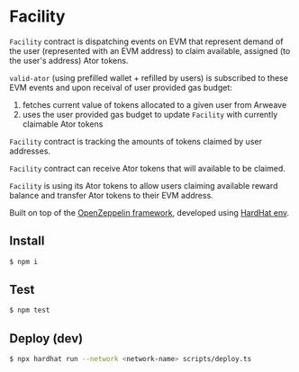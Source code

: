 # Facility
`Facility` contract is dispatching events on EVM that represent demand of the user (represented with an EVM address) to claim available, assigned (to the user's address) Ator tokens.

`valid-ator` (using prefilled wallet + refilled by users) is subscribed to these EVM events and upon receival of user provided gas budget:
1. fetches current value of tokens allocated to a given user from Arweave
2. uses the user provided gas budget to update `Facility` with currently claimable Ator tokens

`Facility` contract is tracking the amounts of tokens claimed by user addresses.

`Facility` contract can receive Ator tokens that will available to be claimed.

`Facility` is using its Ator tokens to allow users claiming available reward balance and transfer Ator tokens to their EVM address.

Built on top of the [OpenZeppelin framework](https://openzeppelin.com/), developed using [HardHat env](https://hardhat.org/).

## Install
```bash
$ npm i
```

## Test
```bash
$ npm test
```

## Deploy (dev)
```bash
$ npx hardhat run --network <network-name> scripts/deploy.ts
```